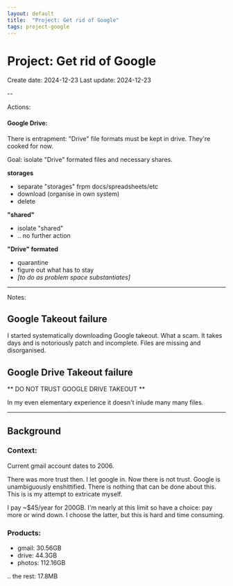 ```yaml
---
layout: default
title:  "Project: Get rid of Google"
tags: project-google
---
```


# Project: Get rid of Google

Create date: 2024-12-23
Last update: 2024-12-23

--

Actions:

#### Google Drive:

There is entrapment: "Drive" file formats must be kept in drive. They're cooked for now.

Goal: isolate "Drive" formated files and necessary shares.

**storages**

* separate "storages" frpm docs/spreadsheets/etc
* download (organise in own system)
* delete

**"shared"**

* isolate "shared"
* .. no further action

**"Drive" formated**

* quarantine
* figure out what has to stay
* _[to do as problem space substantiates]_


---

Notes:

## Google Takeout failure

I started systematically downloading Google takeout. What a scam. It takes days and is notoriously patch and incomplete. Files are missing and disorganised.


## Google Drive Takeout failure

** DO NOT TRUST GOOGLE DRIVE TAKEOUT **

In my even elementary experience it doesn't inlude many many files.

---

## Background

### Context:

Current gmail account dates to 2006.

There was more trust then. I let google in. Now there is not trust. Google is unambiguously enshittified. There is nothing that can be done about this. This is is my attempt to extricate myself.

I pay ~$45/year for 200GB. I'm nearly at this limit so have a choice: pay more or wind down. I choose the latter, but this is hard and time consuming.

### Products:

* gmail: 30.56GB
* drive: 44.3GB
* photos: 112.16GB
  
.. the rest: 17.8MB
